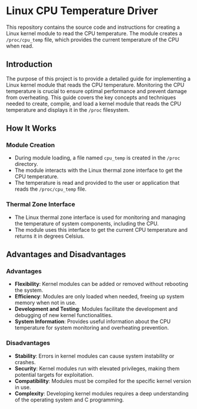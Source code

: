 # Linux CPU Temperature Driver

This repository contains the source code and instructions for creating a Linux kernel module to read the CPU temperature. The module creates a `/proc/cpu_temp` file, which provides the current temperature of the CPU when read.

## Introduction

The purpose of this project is to provide a detailed guide for implementing a Linux kernel module that reads the CPU temperature. Monitoring the CPU temperature is crucial to ensure optimal performance and prevent damage from overheating. This guide covers the key concepts and techniques needed to create, compile, and load a kernel module that reads the CPU temperature and displays it in the `/proc` filesystem.

## How It Works

### Module Creation

- During module loading, a file named `cpu_temp` is created in the `/proc` directory.
- The module interacts with the Linux thermal zone interface to get the CPU temperature.
- The temperature is read and provided to the user or application that reads the `/proc/cpu_temp` file.

### Thermal Zone Interface

- The Linux thermal zone interface is used for monitoring and managing the temperature of system components, including the CPU.
- The module uses this interface to get the current CPU temperature and returns it in degrees Celsius.

## Advantages and Disadvantages

### Advantages

- **Flexibility**: Kernel modules can be added or removed without rebooting the system.
- **Efficiency**: Modules are only loaded when needed, freeing up system memory when not in use.
- **Development and Testing**: Modules facilitate the development and debugging of new kernel functionalities.
- **System Information**: Provides useful information about the CPU temperature for system monitoring and overheating prevention.

### Disadvantages

- **Stability**: Errors in kernel modules can cause system instability or crashes.
- **Security**: Kernel modules run with elevated privileges, making them potential targets for exploitation.
- **Compatibility**: Modules must be compiled for the specific kernel version in use.
- **Complexity**: Developing kernel modules requires a deep understanding of the operating system and C programming.

